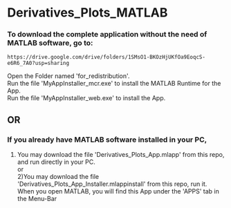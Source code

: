 # Derivatives_Plots_MATLAB

### To download the complete application without the need of MATLAB software, go to:

    https://drive.google.com/drive/folders/1SMsO1-BKOzHjUKfOa9EoqcS-e6R6_7A0?usp=sharing
  
Open the Folder named 'for_redistribution'.   
  Run the file 'MyAppInstaller_mcr.exe' to install the MATLAB Runtime for the App.   
  Run the file 'MyAppInstaller_web.exe' to install the App.   

## OR

### If you already have MATLAB software installed in your PC,
1) You may download the file 'Derivatives_Plots_App.mlapp' from this repo, and run directly in your PC.   
or   
2)You may download the file 'Derivatives_Plots_App_Installer.mlappinstall' from this repo, run it. When you open MATLAB, you will find this App under the 'APPS' tab in the Menu-Bar

